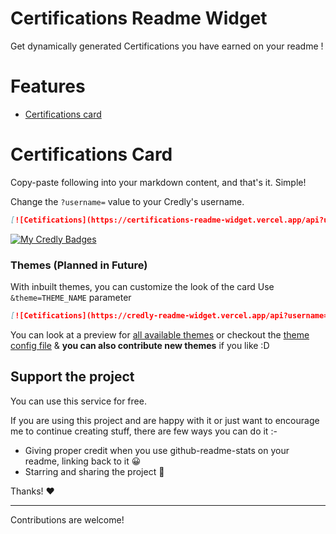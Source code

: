 # Certifications Readme Widget

Get dynamically generated Certifications you have earned on your readme !

# Features

- [Certifications card](#certifications-badges-card)

# Certifications Card

Copy-paste following into your markdown content, and that's it. Simple!

Change the `?username=` value to your Credly's username.

```md
[![Cetifications](https://certifications-readme-widget.vercel.app/api?username=ashishsinghbaghel)](https://github.com/mechdeveloper/certifications-readme-widget)
```

[![My Credly Badges](https://certifications-readme-widget.vercel.app/api?username=ashishsinghbaghel)](https://github.com/mechdeveloper/certifications-readme-widget)

### Themes (Planned in Future)

With inbuilt themes, you can customize the look of the card 
Use `&theme=THEME_NAME` parameter

```md
[![Cetifications](https://credly-readme-widget.vercel.app/api?username=ashishsinghbaghel&theme=dark)](https://github.com/mechdeveloper/certifications-readme-widget)
```

You can look at a preview for [all available themes](./themes/README.md) or checkout the [theme config file](./themes/index.js) & **you can also contribute new themes** if you like :D

## Support the project

You can use this service for free.

If you are using this project and are happy with it or just want to encourage me to continue creating stuff, there are few ways you can do it :-

- Giving proper credit when you use github-readme-stats on your readme, linking back to it 😀
- Starring and sharing the project 🚀

Thanks! ❤️

---
Contributions are welcome!
